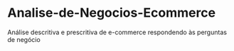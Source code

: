 # Analise-de-Negocios-Ecommerce
 Análise descritiva e prescritiva de e-commerce respondendo às perguntas de negócio
